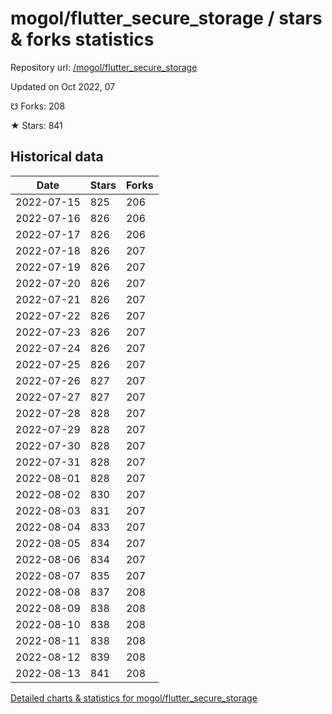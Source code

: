 # mogol/flutter_secure_storage / stars & forks statistics

Repository url: [/mogol/flutter_secure_storage](https://github.com/mogol/flutter_secure_storage)

Updated on Oct 2022, 07

☋ Forks: 208

★ Stars: 841

## Historical data
| Date | Stars | Forks |
|------|-------|-------|
| 2022-07-15 | 825 | 206 | 
| 2022-07-16 | 826 | 206 | 
| 2022-07-17 | 826 | 206 | 
| 2022-07-18 | 826 | 207 | 
| 2022-07-19 | 826 | 207 | 
| 2022-07-20 | 826 | 207 | 
| 2022-07-21 | 826 | 207 | 
| 2022-07-22 | 826 | 207 | 
| 2022-07-23 | 826 | 207 | 
| 2022-07-24 | 826 | 207 | 
| 2022-07-25 | 826 | 207 | 
| 2022-07-26 | 827 | 207 | 
| 2022-07-27 | 827 | 207 | 
| 2022-07-28 | 828 | 207 | 
| 2022-07-29 | 828 | 207 | 
| 2022-07-30 | 828 | 207 | 
| 2022-07-31 | 828 | 207 | 
| 2022-08-01 | 828 | 207 | 
| 2022-08-02 | 830 | 207 | 
| 2022-08-03 | 831 | 207 | 
| 2022-08-04 | 833 | 207 | 
| 2022-08-05 | 834 | 207 | 
| 2022-08-06 | 834 | 207 | 
| 2022-08-07 | 835 | 207 | 
| 2022-08-08 | 837 | 208 | 
| 2022-08-09 | 838 | 208 | 
| 2022-08-10 | 838 | 208 | 
| 2022-08-11 | 838 | 208 | 
| 2022-08-12 | 839 | 208 | 
| 2022-08-13 | 841 | 208 | 


[Detailed charts & statistics for mogol/flutter_secure_storage](https://reviewgithub.com/rep/mogol/flutter_secure_storage)
